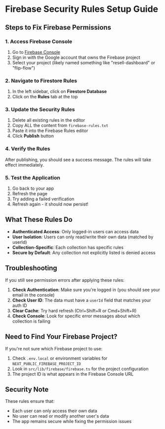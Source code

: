# Firebase Security Rules Setup Guide

## Steps to Fix Firebase Permissions

### 1. Access Firebase Console
1. Go to [Firebase Console](https://console.firebase.google.com/)
2. Sign in with the Google account that owns the Firebase project
3. Select your project (likely named something like "resell-dashboard" or "flip-flow")

### 2. Navigate to Firestore Rules
1. In the left sidebar, click on **Firestore Database**
2. Click on the **Rules** tab at the top

### 3. Update the Security Rules
1. Delete all existing rules in the editor
2. Copy ALL the content from `firebase-rules.txt` 
3. Paste it into the Firebase Rules editor
4. Click **Publish** button

### 4. Verify the Rules
After publishing, you should see a success message. The rules will take effect immediately.

### 5. Test the Application
1. Go back to your app
2. Refresh the page
3. Try adding a failed verification
4. Refresh again - it should now persist!

## What These Rules Do

- **Authenticated Access**: Only logged-in users can access data
- **User Isolation**: Users can only read/write their own data (matched by userId)
- **Collection-Specific**: Each collection has specific rules
- **Secure by Default**: Any collection not explicitly listed is denied access

## Troubleshooting

If you still see permission errors after applying these rules:

1. **Check Authentication**: Make sure you're logged in (you should see your email in the console)
2. **Check User ID**: The data must have a `userId` field that matches your auth ID
3. **Clear Cache**: Try hard refresh (Ctrl+Shift+R or Cmd+Shift+R)
4. **Check Console**: Look for specific error messages about which collection is failing

## Need to Find Your Firebase Project?

If you're not sure which Firebase project to use:
1. Check `.env.local` or environment variables for `NEXT_PUBLIC_FIREBASE_PROJECT_ID`
2. Look in `src/lib/firebase/firebase.ts` for the project configuration
3. The project ID is what appears in the Firebase Console URL

## Security Note

These rules ensure that:
- Each user can only access their own data
- No user can read or modify another user's data
- The app remains secure while fixing the permission issues
